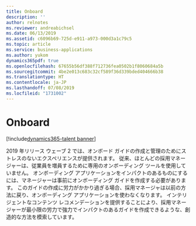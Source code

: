 ```yaml
---
title: Onboard
description: ''
author: relnotes
ms.reviewer: andreabichsel
ms.date: 06/13/2019
ms.assetid: c6096b69-725d-e911-a973-000d3a1c79c5
ms.topic: article
ms.service: business-applications
ms.author: yukom
dynamics365pdf: true
ms.openlocfilehash: 67655b56df388f712736fea0502b1f8060684a5b
ms.sourcegitcommit: 4be2e013c683c32cf589f36d339bded404666b38
ms.translationtype: HT
ms.contentlocale: ja-JP
ms.lasthandoff: 07/08/2019
ms.locfileid: "1731002"
---
```

# <a name="onboard"></a>Onboard

[!include[dynamics365-talent banner](../includes/dynamics365-talent.md)]

2019 年リリース ウェーブ 2 では、オンボード ガイドの作成と管理のためにストレスのないエクスペリエンスが提供されます。 従来、ほとんどの採用マネージャーは、従業員を増員するために専用のオンボーディング ツールを使用していません。 オンボーディング アプリケーションをインパクトのあるものにするには、マネージャーは事前にオンボーディング ガイドを作成する必要があります。 このガイドの作成に労力がかかり過ぎる場合、採用マネージャは以前の方法に戻り、オンボーディング アプリケーションを使わなくなります。 インテリジェントなコンテンツ レコメンデーションを提供することにより、採用マネージャーが最小限の労力で強力でインパクトのあるガイドを作成できるような、創造的な方法を模索しています。 
